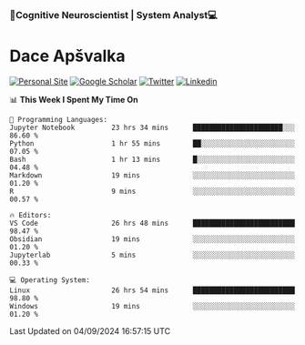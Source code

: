 ### 🧠Cognitive Neuroscientist | System Analyst💻
# Dace Apšvalka

[![Personal Site](https://img.shields.io/badge/website-teal?style=for-the-badge&logo=About.me&logoColor=white)](https://dcdace.net/)
[![Google Scholar](https://img.shields.io/badge/Scholar-yellow?style=for-the-badge&logo=googlescholar&logoColor=ffffff)](https://scholar.google.com/citations?hl=en&user=W8q0HBkAAAAJ&view_op=list_works&sortby=pubdate)
[![Twitter](https://img.shields.io/badge/Twitter-1DA1F2?logo=twitter&logoColor=white&style=for-the-badge)](https://twitter.com/dcdace)
[![Linkedin](https://img.shields.io/badge/linkedin-0077B5?logo=linkedin&logoColor=white&style=for-the-badge)](https://www.linkedin.com/in/dace-apsvalka/)

<!--
[![Dace's wakatime stats](https://github-readme-stats.vercel.app/api/wakatime?username=dcdace&theme=react&layout=compact&custom_title=Coding+past+7+days&v=2)](https://github.com/dcdace/dcdace)


[![github](https://img.shields.io/github/followers/dcdace?logo=github&style=plastic)](https://github.com/dcdace?tab=followers "GitHub followers")
[![wakatime](https://wakatime.com/badge/user/6e7556d3-b1db-4eef-a7e8-9bad735fc27e.svg?style=plastic?v=2)](https://wakatime.com/@6e7556d3-b1db-4eef-a7e8-9bad735fc27e "Total time coded since Feb 28 2022")

[![twitter](https://img.shields.io/twitter/follow/dcdace?label=followers&logo=twitter&color=%23007ec6&style=plastic)](https://twitter.com/dcdace "Twitter followers")

[![Dace's languages](https://github-readme-stats-one-nu-13.vercel.app/api/top-langs/?username=dcdace&langs_count=10&theme=nord&layout=compact)](https://github.com/anuraghazra/github-readme-stats) 
[![Dace's GitHub stats](https://github-readme-stats-one-nu-13.vercel.app/api?username=dcdace&theme=dracula&hide=prs,issues&count_private=true&show_icons=true&hide_rank=true&include_all_commits=true&hide_title=false&custom_title=GitHub+Stats)](https://github.com/anuraghazra/github-readme-stats)
-->

<!--START_SECTION:waka-->
📊 **This Week I Spent My Time On** 

```text
💬 Programming Languages: 
Jupyter Notebook         23 hrs 34 mins      ██████████████████████░░░   86.60 % 
Python                   1 hr 55 mins        ██░░░░░░░░░░░░░░░░░░░░░░░   07.05 % 
Bash                     1 hr 13 mins        █░░░░░░░░░░░░░░░░░░░░░░░░   04.48 % 
Markdown                 19 mins             ░░░░░░░░░░░░░░░░░░░░░░░░░   01.20 % 
R                        9 mins              ░░░░░░░░░░░░░░░░░░░░░░░░░   00.57 % 

🔥 Editors: 
VS Code                  26 hrs 48 mins      █████████████████████████   98.47 % 
Obsidian                 19 mins             ░░░░░░░░░░░░░░░░░░░░░░░░░   01.20 % 
Jupyterlab               5 mins              ░░░░░░░░░░░░░░░░░░░░░░░░░   00.33 % 

💻 Operating System: 
Linux                    26 hrs 54 mins      █████████████████████████   98.80 % 
Windows                  19 mins             ░░░░░░░░░░░░░░░░░░░░░░░░░   01.20 % 
```


 Last Updated on 04/09/2024 16:57:15 UTC
<!--END_SECTION:waka-->

